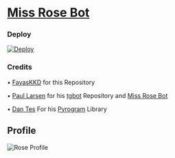 # [Miss Rose Bot](https://t.me/MissRose_bot)

### Deploy

[![Deploy](https://camo.githubusercontent.com/6979881d5a96b7b18a057083bb8aeb87ba35fc279452e29034c1e1c49ade0636/68747470733a2f2f7777772e6865726f6b7563646e2e636f6d2f6465706c6f792f627574746f6e2e737667)](https://dashboard.heroku.com/new?template=https://github.com/Adityasingh-reseller/rosebot)

### Credits

• [FayasKKD](https://github.com/FayasKKD/Bio) for this Repository 

• [Paul Larsen](https://github.com/PaulSonOfLars) for his [tgbot](https://github.com/PaulSonOfLars/tgbot) Repository and [Miss Rose Bot](https://t.me/MissRose_bot)

• [Dan Tes](https://github.com/delivrance) For his [Pyrogram](https://docs.pyrogram.org/) Library

## Profile

![Rose Profile](https://telegra.ph/file/718d48493d1fb11197d8b.jpg)
